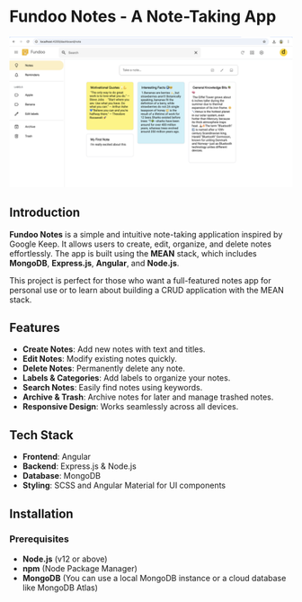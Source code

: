 # Fundoo Notes - A Note-Taking App

![Fundoo Notes Screenshot](./src/assets/screenshots/dashboard.png)

## Introduction
**Fundoo Notes** is a simple and intuitive note-taking application inspired by Google Keep. It allows users to create, edit, organize, and delete notes effortlessly. The app is built using the **MEAN** stack, which includes **MongoDB**, **Express.js**, **Angular**, and **Node.js**.

This project is perfect for those who want a full-featured notes app for personal use or to learn about building a CRUD application with the MEAN stack.

## Features
- **Create Notes**: Add new notes with text and titles.
- **Edit Notes**: Modify existing notes quickly.
- **Delete Notes**: Permanently delete any note.
- **Labels & Categories**: Add labels to organize your notes.
- **Search Notes**: Easily find notes using keywords.
- **Archive & Trash**: Archive notes for later and manage trashed notes.
- **Responsive Design**: Works seamlessly across all devices.

## Tech Stack
- **Frontend**: Angular
- **Backend**: Express.js & Node.js
- **Database**: MongoDB
- **Styling**: SCSS and Angular Material for UI components

## Installation

### Prerequisites
- **Node.js** (v12 or above)
- **npm** (Node Package Manager)
- **MongoDB** (You can use a local MongoDB instance or a cloud database like MongoDB Atlas)
